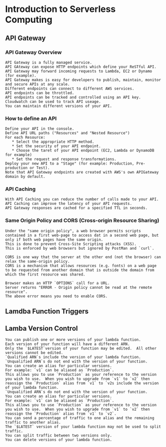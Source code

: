 # Introduction to Serverless Computing

## API Gateway  

### API Gateway Overview
    API Gateway is a fully managed service.
    API GAteway can expose HTTP endpoints which define your ReSTful API.
    API Gateway may forward incoming requests to Lambda, EC2 or Dynamo (for example).
    API Gateway makes is easy for developers to publish, maintain, monitor and secure APIs at any scale.
    Different endpoints can connect to different AWS services.
    API endpoints can be throttled.
    API endpoints can be tracked and controlled using an API key.
    Cloudwatch can be used to track API useage.
    You can maintain different versions of your API.
    
### How to define an API
    Define your API in the console.
    Define API URL paths ("Resources" and "Nested Resource")
    For each Resource:
       * Select the appropriate HTTP method.
       * Set the security of your API endpoint.
       * Choose the taret of your API endpoint (EC2, Lambda or DynamoDB for example)
       * Set the request and response transformations.
    Deploy your new API to a "Stage" (for example: Production, Pre-production or Test).
    Note that API Gateway endpoints are created with AWS's own APIGateway domain by default.

### API Caching
    With API Caching you can reduce the number of calls made to your API.
    API Caching can improve the latency of your API requests.
    API Gateway responses are cached for a specified TTL in seconds.

### Same Origin Policy and CORS (Cross-origin Resource Sharing)
    Under the "same origin policy", a web browser permits scripts contained in a first web-page to access dat in a second web page, but only if both web pages have the same origin.
    This is done to prevent Cross-Site Scripting attacks (XSS).
    This is enforced by web browsers but ignored by PostMan and `curl`.
    
    CORS is one way that the server at the other end (not the browser) can relax the same-origin policy.
    CORS is a mechanism that allows resources (e.g. fonts) on a web page to be requested from another domain that is outside the domain from which the first resource was shared.
    
    Browser makes an HTTP `OPTIONS` call for a URL.
    Server returns "ERROR - Origin policy cannot be read at the remote resource".
    The above error means you need to enable CORS.

## Lamdba Function Triggers

## Lamba Version Control
    You can publish one or more versions of your lambda function.
    Each version of your function will have a different ARN.
    Only the `$LATEST`version of your function may be edited.  All other versions cannot be edited.
    `Qualified ARN`s include the version of your lambda function.
    `Unqualified ARN`s do not end with the version of your function.
    You can create an alias for particular versions.
    For example: `v1` can be aliased as `Production`.  
    This allows you to use `Production` as your reference to the version you wish to use.  When you wish to upgrade from `v1` to `v2` then reassign the `Production` alias from `v1` to `v2s include the version of your lambda function.
    `Unqualified ARN`s do not end with the version of your function.
    You can create an alias for particular versions.
    For example: `v1` can be aliased as `Production`.  
    This allows you to use `Production` as your reference to the version you wish to use.  When you wish to upgrade from `v1` to `v2` then reassign the `Production` alias from `v1` to `v2`.
    You can send a percentage of traffic to one alias and the remaining traffic to another alias.
    The `$LATEST` version of your lambda function may not be used to split traffic.
    You can split traffic between two versions only.
    You can delete versions of your lambda function.

